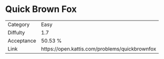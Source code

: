 # Quick Brown Fox

<table>
    <tr>
        <td>Category</td>
        <td>Easy</td>
    </tr>
    <tr>
        <td>Diffulty</td>
        <td>1.7</td>
    </tr>
    <tr>
        <td>Acceptance</td>
        <td>50.53 %</td>
    </tr>
    <tr>
        <td>Link</td>
        <td>https://open.kattis.com/problems/quickbrownfox</td>
    </tr>
</table>